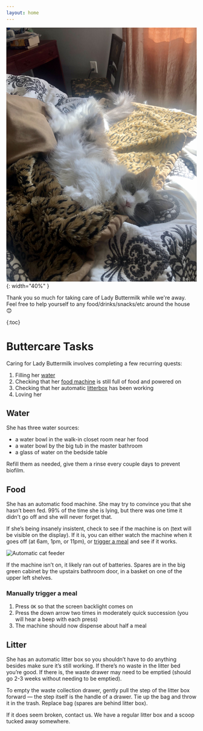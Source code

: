 ```yaml
---
layout: home
---
```


![Lady Buttermilk](img/buttermilk.jpeg){: width="40%" }

Thank you so much for taking care of Lady Buttermilk while we're away. Feel free to help yourself to any food/drinks/snacks/etc around the house 😊

{:toc}

# Buttercare Tasks

Caring for Lady Buttermilk involves completing a few recurring quests:
1. Filling her [water](#water)
2. Checking that her [food machine](#food) is still full of food and powered on
3. Checking that her automatic [litterbox]() has been working
4. Loving her

## Water
She has three water sources:
* a water bowl in the walk-in closet room near her food
* a water bowl by the big tub in the master bathroom
* a glass of water on the bedside table

Refill them as needed, give them a rinse every couple days to prevent biofilm.

## Food
She has an automatic food machine. She may try to convince you that she hasn’t been fed. 99% of the time she is lying, but there was one time it didn't go off and she will never forget that.

If she’s being insanely insistent, check to see if the machine is on (text will be visible on the display). If it is, you can either watch the machine when it goes off (at 6am, 1pm, or 11pm), or [trigger a meal](#manually-trigger-a-meal) and see if it works.

![Automatic cat feeder](img/foodMachine.png)

If the machine isn’t on, it likely ran out of batteries. Spares are in the big green cabinet by the upstairs bathroom door, in a basket on one of the upper left shelves.

### Manually trigger a meal

1. Press `OK` so that the screen backlight comes on
2. Press the down arrow two times in moderately quick succession (you will hear a beep with each press)
3. The machine should now dispense about half a meal

## Litter
She has an automatic litter box so you shouldn’t have to do anything besides make sure it’s still working. If there’s no waste in the litter bed you’re good. If there is, the waste drawer may need to be emptied (should go 2-3 weeks without needing to be emptied).

To empty the waste collection drawer, gently pull the step of the litter box forward — the step itself is the handle of a drawer. Tie up the bag and throw it in the trash. Replace bag (spares are behind litter box).

If it does seem broken, contact us. We have a regular litter box and a scoop tucked away somewhere.
